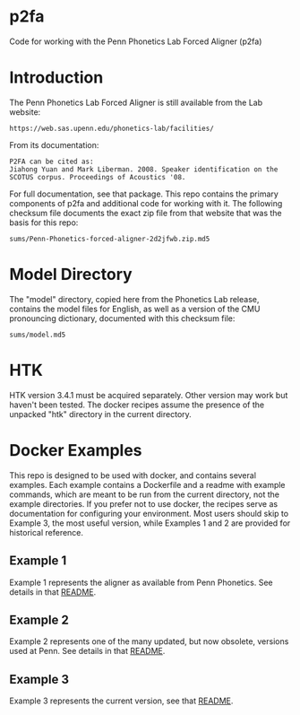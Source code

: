 # p2fa

Code for working with the Penn Phonetics Lab Forced Aligner (p2fa)

# Introduction

The Penn Phonetics Lab Forced Aligner is still available from the Lab website:

    https://web.sas.upenn.edu/phonetics-lab/facilities/

From its documentation:

    P2FA can be cited as:
    Jiahong Yuan and Mark Liberman. 2008. Speaker identification on the SCOTUS corpus. Proceedings of Acoustics '08.

For full documentation, see that package.  This repo contains the primary components of p2fa and
additional code for working with it.  The following checksum file documents the exact zip file
from that website that was the basis for this repo:

    sums/Penn-Phonetics-forced-aligner-2d2jfwb.zip.md5

# Model Directory

The "model" directory, copied here from the Phonetics Lab release, contains
the model files for English, as well as a version of the CMU pronouncing dictionary,
documented with this checksum file:

    sums/model.md5

# HTK

HTK version 3.4.1 must be acquired separately.  Other version may work but haven't been tested.  The docker recipes assume the presence of the unpacked "htk" directory in the current directory.

# Docker Examples

This repo is designed to be used with docker, and contains several examples.  Each example contains a Dockerfile
and a readme with example commands, which are meant to be run from the current directory, not the example directories.
If you prefer not to use docker, the recipes serve as documentation for configuring your environment.  Most users should skip to Example 3, the most useful version, while Examples 1 and 2 are provided for historical reference.

## Example 1

Example 1 represents the aligner as available from Penn Phonetics.  See details in that [README](example1/README.md).

## Example 2

Example 2 represents one of the many updated, but now obsolete, versions used at Penn.  See details in that [README](example2/README.md).

## Example 3

Example 3 represents the current version, see that [README](example3/README.md).



